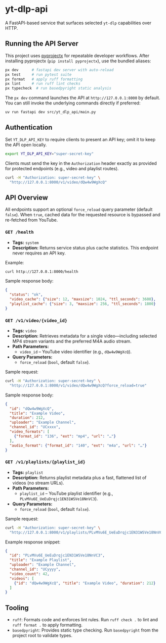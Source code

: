 # yt-dlp-api

A FastAPI-based service that surfaces selected `yt-dlp` capabilities over HTTP.

## Running the API Server

This project uses [pyprojectx](https://github.com/pyprojectx/pyprojectx) for repeatable developer workflows. After installing pyprojectx (`pip install pyprojectx`), use the bundled aliases:

```bash
px dev      # fastapi dev server with auto-reload
px test     # run pytest suite
px format   # apply ruff formatting
px lint     # run ruff lint checks
px typecheck  # run basedpyright static analysis
```

The `px dev` command launches the API at `http://127.0.0.1:8000` by default. You can still invoke the underlying commands directly if preferred:

```bash
uv run fastapi dev src/yt_dlp_api/main.py
```

## Authentication

Set `YT_DLP_API_KEY` to require clients to present an API key; omit it to keep the API open locally.

```bash
export YT_DLP_API_KEY="super-secret-key"
```

Clients must send the key in the `Authorization` header exactly as provided for protected endpoints (e.g., video and playlist routes).

```bash
curl -H "Authorization: super-secret-key" \
  "http://127.0.0.1:8000/v1/video/dQw4w9WgXcQ"
```

## API Overview

All endpoints support an optional `force_reload` query parameter (default `false`). When `true`, cached data for the requested resource is bypassed and re-fetched from YouTube.

### `GET /health`

- **Tags:** `system`
- **Description:** Returns service status plus cache statistics. This endpoint never requires an API key.

Example:
```bash
curl http://127.0.0.1:8000/health
```

Sample response body:
```json
{
  "status": "ok",
  "video_cache": {"size": 12, "maxsize": 1024, "ttl_seconds": 3600},
  "playlist_cache": {"size": 3, "maxsize": 256, "ttl_seconds": 1800}
}
```

### `GET /v1/video/{video_id}`

- **Tags:** `video`
- **Description:** Retrieves metadata for a single video—including selected MP4 stream variants and the preferred M4A audio stream.
- **Path Parameters:**
  - `video_id` – YouTube video identifier (e.g., `dQw4w9WgXcQ`).
- **Query Parameters:**
  - `force_reload` (`bool`, default `false`).

Sample request:
```bash
curl -H "Authorization: super-secret-key" \
  "http://127.0.0.1:8000/v1/video/dQw4w9WgXcQ?force_reload=true"
```

Sample response body:
```json
{
  "id": "dQw4w9WgXcQ",
  "title": "Example Video",
  "duration": 212,
  "uploader": "Example Channel",
  "channel_id": "UCxxxx",
  "video_formats": [
    {"format_id": "136", "ext": "mp4", "url": "…"}
  ],
  "audio_format": {"format_id": "140", "ext": "m4a", "url": "…"}
}
```

### `GET /v1/playlists/{playlist_id}`

- **Tags:** `playlist`
- **Description:** Returns playlist metadata plus a fast, flattened list of videos (no stream URLs).
- **Path Parameters:**
  - `playlist_id` – YouTube playlist identifier (e.g., `PLvMVu6E_UeEuDrqjc1EN31WSVe18NnVC3`).
- **Query Parameters:**
  - `force_reload` (`bool`, default `false`).

Sample request:
```bash
curl -H "Authorization: super-secret-key" \
  "http://127.0.0.1:8000/v1/playlists/PLvMVu6E_UeEuDrqjc1EN31WSVe18NnVC3"
```

Example response snippet:
```json
{
  "id": "PLvMVu6E_UeEuDrqjc1EN31WSVe18NnVC3",
  "title": "Example Playlist",
  "uploader": "Example Channel",
  "channel_id": "UCyyyy",
  "video_count": 42,
  "videos": [
    {"id": "dQw4w9WgXcQ", "title": "Example Video", "duration": 212}
  ]
}
```

## Tooling

- `ruff`: Formats code and enforces lint rules. Run `ruff check .` to lint and `ruff format .` to apply formatting.
- `basedpyright`: Provides static type checking. Run `basedpyright` from the project root to validate types.
